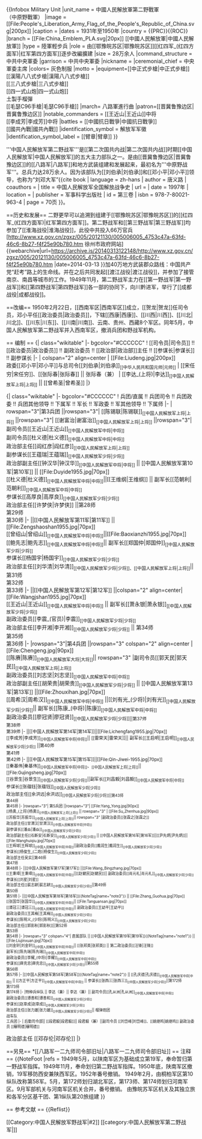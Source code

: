 {{Infobox Military Unit
|unit_name          = 中國人民解放軍第二野戰軍<br />（中原野戰軍）
|image              =  [[File:People's_Liberation_Army_Flag_of_the_People's_Republic_of_China.svg|200px]]
|caption            = 
|dates              = 1931年至1950年
|country            = {{PRC}}{{ROC}}
|branch             = [[File:China_Emblem_PLA.svg|20px]] [[中國人民解放軍|中國人民解放軍]]
|type               = 陸軍輕步兵
|role               = 由[[鄂豫皖苏区|鄂豫皖苏区]][[红四军_(红四方面军)|红军第四方面军]]逐步改編擴建
|size               = 28万余人
|command_structure  = 中共中央軍委
|garrison           = 中共中央軍委
|nickname           = 
|ceremonial_chief = 中央軍委主席
|colors= 灰色制服 
|motto              = 
|equipment=[[中正式步槍|中正式步槍]]<br>[[漢陽八八式步槍|漢陽八八式步槍]]<br>[[三八式步槍|三八式步槍]]<br>[[四一式山炮|四一式山炮]]<br>土製手榴彈<br>[[毛瑟C96手槍|毛瑟C96手槍]]
|march= 八路軍進行曲
|patron=[[晋冀鲁豫边区|晋冀鲁豫边区]]
|notable_commanders = [[王近山|王近山]]中将<br />[[李成芳|李成芳]]中将
|battles = [[中國抗日戰爭|中國抗日戰爭]]<br />[[國共內戰|國共內戰]]
|identification_symbol = 解放军军徽
|identification_symbol_label = [[臂章|臂章]]
}}

'''中国人民解放军第二野战军'''是[[第二次国共内战|第二次国共内战]]时期[[中国人民解放军|中国人民解放军]]的五大主力部队之一。是由[[晋冀鲁豫边区|晋冀鲁豫边区]]的[[八路军|八路军]]和地方武装组建和发展起来，最初名为'''中原野战军'''。总兵力达28万余人。因为该部队为[[刘伯承|刘伯承]]和[[邓小平|邓小平]]领导，也称为“刘邓大军”<ref name="唐义路">{{cite book | language = zh-hans | author = 唐义路 | coauthors = | title = 中国人民解放军全国解放战争史 | url = | date = 1997年 | location = | publisher = 军事科学出版社 | id = 第三卷 | isbn = 978-7-80021-963-4 | page = 70页 }}</ref>。

==历史和发展==
二野更早可以追溯到组建于[[鄂豫皖苏区|鄂豫皖苏区]]的[[红四军_(红四方面军)|红军第四方面军]]。第二野战军和[[第三野战军|第三野战军]]均参加了[[淮海战役|淮海战役]]，此役中共投入66万官兵<ref>[http://www.xz.gov.cn/zgxz/005/20121130/005006005_4753c47a-63fd-46c6-8b27-f4f25e90b780.htm 徐州市政府网站] {{webarchive|url=https://archive.is/20140313122148/http://www.xz.gov.cn/zgxz/005/20121130/005006005_4753c47a-63fd-46c6-8b27-f4f25e90b780.htm |date=2014-03-13 }}</ref>加40万地方武装<ref>郡众路线：中国共产党“赶考”路上的生命线</ref>。并在之后共同发起[[渡江战役|渡江战役]]，并参加了接管南京、南昌等城市的工作。1949年11月，第二野战军主力在[[第一野战军|第一野战军]]和[[第四野战军|第四野战军]]各一部的协同下，向川黔进军，举行了[[成都战役|成都战役]]。

==改编==
1950年2月22日，[[西南军区|西南军区]]成立，[[贺龙|贺龙]]任司令员，邓小平任[[政治委员|政治委员]]，下辖[[西康|西康]]、[[川西|川西]]、[[川北|川北]]、[[川东|川东]]、[[川南|川南]]、云南、贵州、西藏8个军区。同年5月，中国人民解放军第二野战军并入西南军区，撤消兵团和野战军机构。 

== 编制 ==
{| class="wikitable"
|- bgcolor="#CCCCCC"
! [[司令员|司令员]] !! [[政治委员|政治委员]] !! 副政治委员 !! [[政治部|政治部]]主任 !! [[参谋长|参谋长]] !! 副参谋长
|-
| colspan="2" align=center | [[File:Liudeng.jpg|200px]]<br />政委[[邓小平|邓小平]]与总司令[[刘伯承|刘伯承]]<sub>[[中华人民共和国元帅|元帅]]</sub>
| [[宋任穷|宋任穷]]、[[张际春|张际春]] || 张际春（兼）
| [[李达_(上将)|李达]]<sub>[[中国人民解放军上将|上将]]</sub> || [[曾希圣|曾希圣]]
|}

{| class="wikitable"
|- bgcolor="#CCCCCC"
!  兵团/直属  !! 兵团司令  !! 兵团政委  !! 兵团其他领导 !! 下属军 !! 军长 !! 军政委 !! 军其他领导 !!  下属师
|-
| rowspan="3"|第3兵团 ||rowspan="3"| [[陈锡联|陈锡联]]<sub>[[中国人民解放军上将|上将]]</sub> ||rowspan="3"| [[谢富治|谢富治]]<sub>[[中国人民解放军上将|上将]]</sub> ||rowspan="3"|副司令员[[王近山|王近山]]<sub>[[中国人民解放军中将|中将]]</sub><br />副司令员[[杜义德|杜义德]]<sub>[[中国人民解放军中将|中将]]</sub><br />政治部主任[[阎红彦|阎红彦]]<sub>[[中国人民解放军上将|上将]]</sub><br />副参谋长[[王蕴瑞|王蕴瑞]]<sub>[[中国人民解放军少将|少将]]</sub><br />政治部副主任[[钟汉华|钟汉华]]<sub>[[中国人民解放军中将|中将]]</sub> || [[中国人民解放军第10军|第10军]] || [[File:Duyide1955.jpg|70px]]<br />[[杜义德|杜义德]]<sub>[[中国人民解放军中将|中将]]</sub>||[[王维纲|王维纲]] || 副军长[[范朝利|范朝利]]<sub>[[中国人民解放军中将|中将]]</sub> <br /> 参谋长[[高厚良|高厚良]]<sub>[[中国人民解放军少将|少将]]</sub> <br /> 政治部主任[[许梦侠|许梦侠]]    ||第28师<br />
第29师<br />
第30师
|-
||[[中国人民解放军第11军|第11军]] ||[[File:Zengshaoshan1955.jpg|70px]]<br />[[曾绍山|曾绍山]]<sub>[[中国人民解放军中将|中将]]</sub>||[[File:Baoxianzhi1955.jpg|70px]]<br />[[鲍先志|鲍先志]]<sub>[[中国人民解放军中将|中将]]</sub>|| 副军长[[郑国仲|郑国仲]]<sub>[[中国人民解放军少将|少将]]</sub><br />参谋长[[杨国宇|杨国宇]]<sub>[[中国人民解放军少将|少将]]</sub><br />政治部主任[[刘华清|刘华清]]<sub>[[中国人民解放军少将|少将]]、[[中国人民解放军上将|上将]]</sub>||第31师<br />
第32师<br />
第33师
|-
||[[中国人民解放军第12军|第12军]]  ||colspan="2" align=center|[[File:Wangjshan1955.jpg|70px]]<br />[[王近山|王近山]]<sub>[[中国人民解放军中将|中将]]</sub> || 副军长[[萧永银|萧永银]]<sub>[[中国人民解放军少将|少将]]</sub><br />副政治委员[[李震_(官员)|李震]]<sub>[[中国人民解放军少将|少将]]</sub><br />政治部主任[[李开湘|李开湘]]<sub>[[中国人民解放军少将|少将]]</sub> || 第34师<br />
第35师<br />
第36师
|-
|rowspan="3"|第4兵团 ||rowspan="3" colspan="2" align=center |[[File:Chengeng.jpg|90px]]<br />[[陈赓|陈赓]]<sub>[[中国人民解放军大将|大将]]</sub>|| rowspan="3" |副司令员[[郭天民|郭天民]]<sub>[[中国人民解放军上将|上将]]</sub><br />副政治委员[[刘志坚|刘志坚]]<sub>[[中国人民解放军中将|中将]]</sub><br />政治部副主任[[胡荣贵|胡荣贵]]<sub>[[中国人民解放军少将|少将]]</sub>  || [[中国人民解放军第13军|第13军]] ||[[File:Zhouxihan.jpg|70px]]<br />[[周希汉|周希汉]]<sub>[[中国人民解放军中将|中将]]</sub> ||[[刘有光_(少将)|刘有光]]<sub>[[中国人民解放军少将|少将]]</sub>|| 副军长[[陈康_(中将)|陈康]]<sub>[[中国人民解放军中将|中将]]</sub><br />副政治委员[[廖冠贤|廖冠贤]]<sub>[[中国人民解放军少将|少将]]||第37师<br />
第38师<br />
第39师
|-
||[[中国人民解放军第14军|第14军]]||[[File:Lichengfang1955.jpg|70px]]<br />[[李成芳|李成芳]]<sub>[[中国人民解放军中将|中将]]</sub>|| [[雷荣天|雷荣天]]|| 副军长[[王启明|王启明]]<sub>[[中国人民解放军少将|少将]]</sub> ||第40师<br />
第41师<br />
第42师
|-
||[[中国人民解放军第15军|第15军]]||[[File:Qin-Jiwei-1955.jpg|70px]]<br />[[秦基伟|秦基伟]]<sub>[[中国人民解放军中将|中将]]</sub>、<sub>[[中国人民解放军上将|上将]]</sub>|| [[File:Gujingsheng.jpg|70px]]<br />[[谷景生|谷景生]]<sub>[[中国人民解放军少将|少将]]</sub>||副军长[[刘昌毅|刘昌毅]]<sub>[[中国人民解放军中将|中将]]</sub><br />参谋长[[张蕴钰|张蕴钰]]<sub>[[中国人民解放军少将|少将]]</sub><br />政治部主任[[余洪远|余洪远]]<sub>[[中国人民解放军少将|少将]]||第43师<br />
第44师<br />
第45师
|-
|rowspan="3"| 第5兵团 ||rowspan="3"| [[File:Yang_Yong.jpg|90px]]<br />[[杨勇_(上将)|杨勇]]<sub>[[中国人民解放军上将|上将]]</sub> || rowspan="3" | [[File:Su_Zhenhua.jpg|90px]]<br />[[苏振华|苏振华]]<sub>[[中国人民解放军上将|上将]]</sub>|| rowspan="3" |副政治委员[[张霖之|张霖之]]<br />政治部主任[[甘渭汉|甘渭汉]]<sub>[[中国人民解放军中将|中将]]</sub><br />副参谋长[[潘焱|潘焱]]<sub>[[中国人民解放军少将|少将]]</sub><br />政治部副主任[[石新安|石新安]]<sub>[[中国人民解放军少将|少将]]</sub> || [[中国人民解放军第16军|第16军]]||[[尹先炳|尹先炳]]||[[File:Wanghuiqiu.jpg|70px]]<br />[[王辉球|王辉球]]<sub>[[中国人民解放军中将|中将]]</sub>||副政治委员[[戴润生|戴润生]]<sub>[[中国人民解放军少将|少将]]</sub><br />参谋长[[杨俊生_(二炮)|杨俊生]]<sub>[[中国人民解放军少将|少将]]</sub><br />政治部主任吴实||第46师<br />
第47师<br />
第48师
|-
||[[中国人民解放军第17军|第17军]] ||[[File:Wang_Bingzhang.jpg|70px]]<br />[[王秉璋|王秉璋]]<sub>[[中国人民解放军中将|中将]]</sub>||[[赵健民|赵健民]]|| 副政治委员[[肖元礼|肖元礼]]<sub>[[中国人民解放军少将|少将]]</sub><br />参谋长[[刘星|刘星]]<br />政治部主任[[裴志耕|裴志耕]]<sub>[[中国人民解放军少将|少将]]</sub>||第49师<br />
第50师<br />
第51师
|-
||[[中国人民解放军第18军|第18军]]{{NoteTag|name="note3"}} || [[File:Zhang_Guohua.jpg|70px]]<br />[[张国华|张国华]]<sub>[[中国人民解放军中将|中将]]</sub>|| [[File:Tanguansan.jpg|70px]]<br />[[谭冠三|谭冠三]]<sub>[[中国人民解放军中将|中将]]</sub>|| 副政治委员[[王幼平|王幼平]]<br />副政治委员[[王其梅|王其梅]]<sub>[[中国人民解放军少将|少将]]</sub><br />参谋长[[陈明义_(少将)|陈明义]]<sub>[[中国人民解放军少将|少将]]</sub><br />政治部主任[[郭影秋|郭影秋]]||第52师<br />
第53师<br />
第54师
|-
|rowspan="3" colspan="4"| 直属部队 || [[中国人民解放军第19军|第19军]]{{NoteTag|name="note1"}} ||[[File:Liujinxuan.jpg|70px]]<br />[[刘金轩|刘金轩]]<sub>[[中国人民解放军中将|中将]]</sub>|| [[张邦英|张邦英]] || 第二政治委员[[汪锋|汪锋]]<br />副军长[[陈先瑞|陈先瑞]]<sub>[[中国人民解放军中将|中将]]</sub><br />副政治委员[[李耀_(中将)|李耀]]<sub>[[中国人民解放军中将|中将]]</sub><br />参谋长[[薛克忠|薛克忠]]<sub>[[中国人民解放军少将|少将]]</sub>||第55师<br />
第56师<br />
第57师
|- 
|[[中国人民解放军第58军|第58军]]{{NoteTag|name="note2"}} || [[孔庆德|孔庆德]]<sub>[[中国人民解放军中将|中将]]</sub> || [[方正平|方正平]]<sub>[[中国人民解放军中将|中将]]</sub> || 参谋长[[张西三|张西三]]<sub>[[中国人民解放军少将|少将]]</sub>||第172师<br />第173师<br />第174师
|-
|特种兵纵队 || 李达（兼）|| 李达（兼）|| 副司令员[[孔从洲|孔从洲]]<sub>[[中国人民解放军中将|中将]]</sub><br />副政治委员[[谭善和|谭善和]]<sub>[[中国人民解放军少将|少将]]</sub><br />参谋长[[赵章成|赵章成]]<sub>[[中国人民解放军少将|少将]]</sub><br />政治部主任[[张力雄|张力雄]]<sub>[[中国人民解放军少将|少将]]</sub>|| 榴弹炮团<br />战车队<br />工兵团 
|-
| 后勤司令部|| [[段君毅|段君毅]]|| 段君毅（兼）||副司令员 [[刘岱峰|刘岱峰]]、[[姚继鸣|姚继鸣]]
副政治委员 [[穰明德|穰明德]]

政治部主任 [[邓存伦|邓存伦]] 
|}

==另見==
*[[八路军一二九师司令部旧址|八路军一二九师司令部旧址]]
== 注释 ==
{{NoteFoot
|refs =
<ref name="note1">1949年5月，以陕南军区为基础成立第19军，奉命暂归第一野战军指挥。1949年11月，奉命划归第二野战军指挥。1950年底，陕南军区撤销，19军移防西安兼陕西军区。1952年番号撤销。</ref>
<ref name="note2">1949年2月，由桐柏军区第10纵队改称第58军。5月，第172师划归湖北军区，第173师、第174师划归河南军区。9月军部机关与河南军区机关合并，番号撤销。</ref>
<ref name="note3">由豫皖苏军区机关及其独立旅和各军分区基干团、第1纵队第20旅组建</ref>
}}

== 参考文献 ==
{{Reflist}}

[[Category:中国人民解放军野战军|#2]]
[[category:中国人民解放军第二野战军|]]
